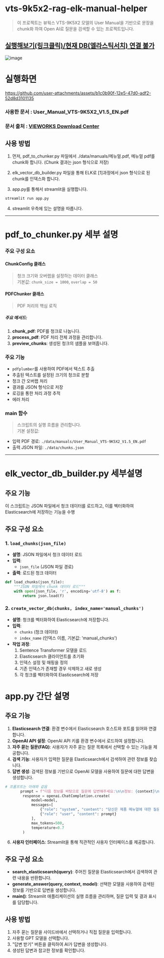 # vts-9k5x2-rag-elk-manual-helper

> 이 프로젝트는 뷰웍스 VTS-9K5X2 모델의 User Manual을 기반으로 문장을 chunk화 하여 Open AI로 질문을 검색할 수 있는 프로젝트입니다.
## [실행해보기(링크클릭)/현재 DB(엘라스틱서치) 연결 불가](https://xdapwjpcvhssvjguj6gkxw.streamlit.app/)
![image](https://github.com/user-attachments/assets/3db27d32-b92c-453a-96e4-19c28f87ac0c)

# 실행화면
https://github.com/user-attachments/assets/b1c0b90f-12e5-47d0-adf2-52d8d3101135


### 사용한 문서 : User_Manual_VTS-9K5X2_V1.5_EN.pdf
### 문서 출처 : [VIEWORKS Download Center](https://download.vieworks.com/main2?item_type=1&list_type=list&tag_list=)

## 사용 방법
1. 먼저, pdf_to_chunker.py 파일에서 ./data/manuals/메뉴얼.pdf, 메뉴얼 pdf를 chunk화 합니다.
(Chunk 결과는 json 형식으로 저장)

2. elk_vector_db_builder.py 파일을 통해 ELK로 [1]과정에서 json 형식으로 된 chunk를 인덱스화 합니다.

3. app.py를 통해서 streamlit을 실행합니다.
```bash
streamlit run app.py
```

4. streamlit 우측에 있는 설명을 따릅니다.

---
# pdf_to_chunker.py 세부 설명

### 주요 구성 요소

#### ChunkConfig 클래스
> 청크 크기와 오버랩을 설정하는 데이터 클래스  
기본값: `chunk_size = 1000`, `overlap = 50`

#### PDFChunker 클래스
> PDF 처리의 핵심 로직

##### 주요 메서드:
1. **chunk_pdf**: PDF를 청크로 나눕니다.
2. **process_pdf**: PDF 처리 전체 과정을 관리합니다.
3. **preview_chunks**: 생성된 청크의 샘플을 보여줍니다.

### 주요 기능
- `pdfplumber`를 사용하여 PDF에서 텍스트 추출
- 추출된 텍스트를 설정된 크기의 청크로 분할
- 청크 간 오버랩 처리
- 결과를 JSON 형식으로 저장
- 로깅을 통한 처리 과정 추적
- 에러 처리

### main 함수
> 스크립트의 실행 흐름을 관리합니다.  
기본 설정값:
- 입력 PDF 경로: `./data/manuals/User_Manual_VTS-9K5X2_V1.5_EN.pdf`
- 출력 JSON 파일: `./data/chunks.json`

---

# elk_vector_db_builder.py 세부설명

## 주요 기능
이 스크립트는 JSON 파일에서 청크 데이터를 로드하고, 이를 벡터화하여 Elasticsearch에 저장하는 기능을 수행

## 주요 구성 요소

### 1. `load_chunks(json_file)`
- **설명**: JSON 파일에서 청크 데이터 로드
- **입력**:
  - `json_file` (JSON 파일 경로)
- **출력**: 로드된 청크 데이터

```python
def load_chunks(json_file):
    """JSON 파일에서 chunk 데이터 로드"""
    with open(json_file, 'r', encoding='utf-8') as f:
        return json.load(f)
```

### 2. `create_vector_db(chunks, index_name='manual_chunks')`
- **설명**: 청크를 벡터화하여 Elasticsearch에 저장합니다.
- **입력**: 
  - `chunks` (청크 데이터)
  - `index_name` (인덱스 이름, 기본값: 'manual_chunks')
- **작업 과정**:
  1. Sentence Transformer 모델을 로드
  2. Elasticsearch 클라이언트를 초기화
  3. 인덱스 설정 및 매핑을 정의
  4. 기존 인덱스가 존재할 경우 삭제하고 새로 생성
  5. 각 청크를 벡터화하여 Elasticsearch에 저장

# app.py 간단 설명

## 주요 기능
1. **Elasticsearch 연결**: 환경 변수에서 Elasticsearch 호스트와 포트를 읽어와 연결합니다.
2. **OpenAI API 설정**: OpenAI API 키를 환경 변수에서 로드하여 설정합니다.
3. **자주 묻는 질문(FAQ)**: 사용자가 자주 묻는 질문 목록에서 선택할 수 있는 기능을 제공합니다.
4. **검색 기능**: 사용자가 입력한 질문을 Elasticsearch에서 검색하여 관련 정보를 찾습니다.
5. **답변 생성**: 검색된 정보를 기반으로 OpenAI 모델을 사용하여 질문에 대한 답변을 생성합니다.

```python
# 프롬프트는 아래와 같음
       prompt = f"다음 정보를 바탕으로 질문에 답변해주세요:\n\n정보: {context}\n\n질문: {query}\n\n답변:"
        response = openai.ChatCompletion.create(
            model=model,
            messages=[
                {"role": "system", "content": "당신은 제품 메뉴얼에 대한 질문에 답변하는 AI 어시스턴트입니다."},
                {"role": "user", "content": prompt}
            ],
            max_tokens=500,
            temperature=0.7
        )
```

6. **사용자 인터페이스**: Streamlit을 통해 직관적인 사용자 인터페이스를 제공합니다.

## 주요 구성 요소
- **search_elasticsearch(query)**: 주어진 질문을 Elasticsearch에서 검색하여 관련 내용을 반환합니다.
- **generate_answer(query, context, model)**: 선택한 모델을 사용하여 검색된 정보를 기반으로 답변을 생성합니다.
- **main()**: Streamlit 애플리케이션의 실행 흐름을 관리하며, 질문 입력 및 결과 표시를 담당합니다.

## 사용 방법
1. 자주 묻는 질문을 사이드바에서 선택하거나 직접 질문을 입력합니다.
2. 사용할 GPT 모델을 선택합니다.
3. "답변 받기" 버튼을 클릭하여 AI가 답변을 생성합니다.
4. 생성된 답변과 참고한 정보를 확인합니다.
